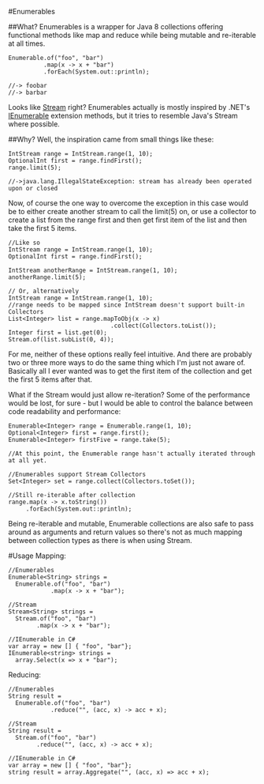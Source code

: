 #Enumerables


##What?
Enumerables is a wrapper for Java 8 collections offering functional methods like map and reduce while being mutable and re-iterable at all times.

```
Enumerable.of("foo", "bar")
          .map(x -> x + "bar")
          .forEach(System.out::println);

//-> foobar
//-> barbar
```
Looks like [Stream](http://docs.oracle.com/javase/8/docs/api/java/util/stream/package-summary.html) right? Enumerables actually is mostly inspired by .NET's [IEnumerable](http://msdn.microsoft.com/en-us/library/ckzcawb8.aspx) extension methods, but it tries to resemble Java's Stream where possible.

##Why?
Well, the inspiration came from small things like these:
```
IntStream range = IntStream.range(1, 10);
OptionalInt first = range.findFirst();
range.limit(5);

//->java.lang.IllegalStateException: stream has already been operated upon or closed
```
Now, of course the one way to overcome the exception in this case would be to either create another stream to call the limit(5) on, or use a collector to create a list from the range first and then get first item of the list and then take the first 5 items.
```
//Like so
IntStream range = IntStream.range(1, 10);
OptionalInt first = range.findFirst();

IntStream anotherRange = IntStream.range(1, 10);
anotherRange.limit(5);

// Or, alternatively
IntStream range = IntStream.range(1, 10);
//range needs to be mapped since IntStream doesn't support built-in Collectors
List<Integer> list = range.mapToObj(x -> x)
                             .collect(Collectors.toList());
Integer first = list.get(0);
Stream.of(list.subList(0, 4));
```
For me, neither of these options really feel intuitive. And there are probably two or three more ways to do the same thing which I'm just not aware of.
Basically all I ever wanted was to get the first item of the collection and get the first 5 items after that.

What if the Stream would just allow re-iteration? Some of the performance would be lost, for sure - but I would be able to control the balance between code readability and performance:
```
Enumerable<Integer> range = Enumerable.range(1, 10);
Optional<Integer> first = range.first();
Enumerable<Integer> firstFive = range.take(5);

//At this point, the Enumerable range hasn't actually iterated through at all yet.

//Enumerables support Stream Collectors
Set<Integer> set = range.collect(Collectors.toSet());

//Still re-iterable after collection
range.map(x -> x.toString())
     .forEach(System.out::println);
```
Being re-iterable and mutable, Enumerable collections are also safe to pass around as arguments and return values so there's not as much mapping between collection types as there is when using Stream.

#Usage
Mapping:
```
//Enumerables
Enumerable<String> strings =
  Enumerable.of("foo", "bar")
            .map(x -> x + "bar");

//Stream
Stream<String> strings =
  Stream.of("foo", "bar")
        .map(x -> x + "bar");

//IEnumerable in C#
var array = new [] { "foo", "bar"};
IEnumerable<string> strings =
  array.Select(x => x + "bar");
```
Reducing:
```
//Enumerables
String result =
  Enumerable.of("foo", "bar")
            .reduce("", (acc, x) -> acc + x);

//Stream
String result =
  Stream.of("foo", "bar")
        .reduce("", (acc, x) -> acc + x);

//IEnumerable in C#
var array = new [] { "foo", "bar"};
string result = array.Aggregate("", (acc, x) => acc + x);
```
